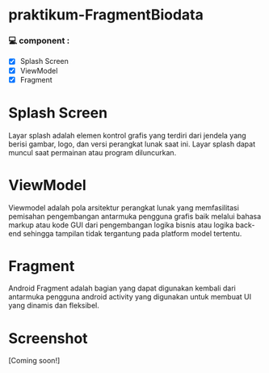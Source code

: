 # praktikum-FragmentBiodata

### 💻 component  :
- [x]	Splash Screen
- [x]	ViewModel
- [x]	Fragment

# Splash Screen
Layar splash adalah elemen kontrol grafis yang terdiri dari jendela yang berisi gambar, logo, dan versi perangkat lunak saat ini. Layar splash dapat muncul saat permainan atau program diluncurkan.

# ViewModel
Viewmodel adalah pola arsitektur perangkat lunak yang memfasilitasi pemisahan pengembangan antarmuka pengguna grafis baik melalui bahasa markup atau kode GUI dari pengembangan logika bisnis atau logika back-end sehingga tampilan tidak tergantung pada platform model tertentu.

# Fragment
Android Fragment adalah bagian yang dapat digunakan kembali dari antarmuka pengguna android activity yang digunakan untuk membuat UI yang dinamis dan fleksibel.

# Screenshot
[Coming soon!]
